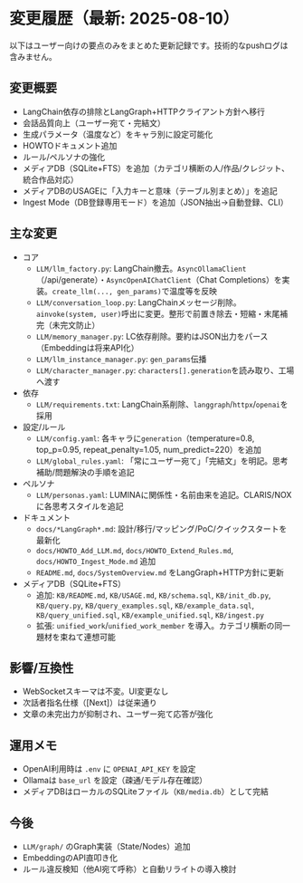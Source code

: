# 変更履歴（最新: 2025-08-10）

以下はユーザー向けの要点のみをまとめた更新記録です。技術的なpushログは含みません。

## 変更概要
- LangChain依存の排除とLangGraph+HTTPクライアント方針へ移行
- 会話品質向上（ユーザー宛て・完結文）
- 生成パラメータ（温度など）をキャラ別に設定可能化
- HOWTOドキュメント追加
- ルール/ペルソナの強化
- メディアDB（SQLite+FTS）を追加（カテゴリ横断の人/作品/クレジット、統合作品対応）
- メディアDBのUSAGEに「入力キーと意味（テーブル別まとめ）」を追記
- Ingest Mode（DB登録専用モード）を追加（JSON抽出→自動登録、CLI）

## 主な変更
- コア
  - `LLM/llm_factory.py`: LangChain撤去。`AsyncOllamaClient`（/api/generate）・`AsyncOpenAIChatClient`（Chat Completions）を実装。`create_llm(..., gen_params)`で温度等を反映
  - `LLM/conversation_loop.py`: LangChainメッセージ削除。`ainvoke(system, user)`呼出に変更。整形で前置き除去・短縮・末尾補完（未完文防止）
  - `LLM/memory_manager.py`: LC依存削除。要約はJSON出力をパース（Embeddingは将来API化）
  - `LLM/llm_instance_manager.py`: `gen_params`伝播
  - `LLM/character_manager.py`: `characters[].generation`を読み取り、工場へ渡す
- 依存
  - `LLM/requirements.txt`: LangChain系削除、`langgraph`/`httpx`/`openai`を採用
- 設定/ルール
  - `LLM/config.yaml`: 各キャラに`generation`（temperature=0.8, top_p=0.95, repeat_penalty=1.05, num_predict=220）を追加
  - `LLM/global_rules.yaml`: 「常にユーザー宛て」「完結文」を明記。思考補助/問題解決の手順を追記
- ペルソナ
  - `LLM/personas.yaml`: LUMINAに関係性・名前由来を追記。CLARIS/NOXに各思考スタイルを追記
- ドキュメント
  - `docs/*LangGraph*.md`: 設計/移行/マッピング/PoC/クイックスタートを最新化
  - `docs/HOWTO_Add_LLM.md`, `docs/HOWTO_Extend_Rules.md`, `docs/HOWTO_Ingest_Mode.md` 追加
  - `README.md`, `docs/SystemOverview.md` をLangGraph+HTTP方針に更新
- メディアDB（SQLite+FTS）
  - 追加: `KB/README.md`, `KB/USAGE.md`, `KB/schema.sql`, `KB/init_db.py`, `KB/query.py`, `KB/query_examples.sql`, `KB/example_data.sql`, `KB/query_unified.sql`, `KB/example_unified.sql`, `KB/ingest.py`
  - 拡張: `unified_work`/`unified_work_member` を導入。カテゴリ横断の同一題材を束ねて連想可能

## 影響/互換性
- WebSocketスキーマは不変。UI変更なし
- 次話者指名仕様（[Next]）は従来通り
- 文章の未完出力が抑制され、ユーザー宛て応答が強化

## 運用メモ
- OpenAI利用時は `.env` に `OPENAI_API_KEY` を設定
- Ollamaは `base_url` を設定（疎通/モデル存在確認）
- メディアDBはローカルのSQLiteファイル（`KB/media.db`）として完結

## 今後
- `LLM/graph/` のGraph実装（State/Nodes）追加
- EmbeddingのAPI直叩き化
- ルール違反検知（他AI宛て呼称）と自動リライトの導入検討
